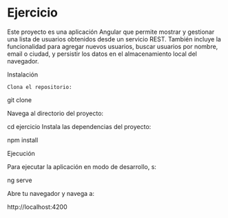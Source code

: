 # Ejercicio

Este proyecto es una aplicación Angular que permite mostrar y gestionar una lista de usuarios obtenidos desde un servicio REST. También incluye la funcionalidad para agregar nuevos usuarios, buscar usuarios por nombre, email o ciudad, y persistir los datos en el almacenamiento local del navegador.

Instalación

    Clona el repositorio:


git clone <URL-del-repositorio>

Navega al directorio del proyecto:


cd ejercicio
Instala las dependencias del proyecto:

  npm install

Ejecución

Para ejecutar la aplicación en modo de desarrollo, s:

 
ng serve

Abre tu navegador y navega a:

http://localhost:4200

